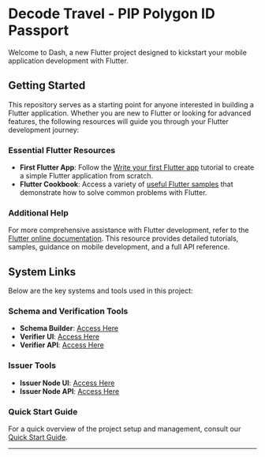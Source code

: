 # Decode Travel - PIP Polygon ID Passport 

Welcome to Dash, a new Flutter project designed to kickstart your mobile application development with Flutter.

## Getting Started

This repository serves as a starting point for anyone interested in building a Flutter application. Whether you are new to Flutter or looking for advanced features, the following resources will guide you through your Flutter development journey:

### Essential Flutter Resources
- **First Flutter App**: Follow the [Write your first Flutter app](https://docs.flutter.dev/get-started/codelab) tutorial to create a simple Flutter application from scratch.
- **Flutter Cookbook**: Access a variety of [useful Flutter samples](https://docs.flutter.dev/cookbook) that demonstrate how to solve common problems with Flutter.

### Additional Help
For more comprehensive assistance with Flutter development, refer to the [Flutter online documentation](https://docs.flutter.dev/). This resource provides detailed tutorials, samples, guidance on mobile development, and a full API reference.

## System Links

Below are the key systems and tools used in this project:

### Schema and Verification Tools
- **Schema Builder**: [Access Here](https://schema-builder.polygonid.me/)
- **Verifier UI**: [Access Here](https://schema-builder.polygonid.me/query-builder)
- **Verifier API**: [Access Here](https://verifier-backend.polygonid.me/)

### Issuer Tools
- **Issuer Node UI**: [Access Here](https://issuer-ui.polygonid.me/)
- **Issuer Node API**: [Access Here](https://issuer-admin.polygonid.me/)

### Quick Start Guide
For a quick overview of the project setup and management, consult our [Quick Start Guide](https://docs.google.com/document/d/1uWT-ZbVh6fxjJ0O5Dq-o-oQ233HJ77lmqfCw0d4m_rU/edit).

---
